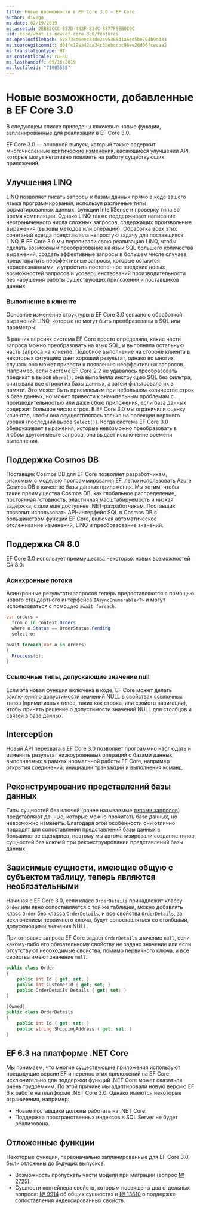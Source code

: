 ```yaml
---
title: Новые возможности в EF Core 3.0 — EF Core
author: divega
ms.date: 02/19/2019
ms.assetid: 2EBE2CCC-E52D-483F-834C-8877F5EB0C0C
uid: core/what-is-new/ef-core-3.0/features
ms.openlocfilehash: 528733d6eec33de2c9538541a6ed5be704b9d433
ms.sourcegitcommit: d01fc19aa42ca34c3bebccbc96ee26d06fcecaa2
ms.translationtype: HT
ms.contentlocale: ru-RU
ms.lasthandoff: 09/16/2019
ms.locfileid: "71005555"
---
```

# <a name="new-features-included-in-ef-core-30"></a>Новые возможности, добавленные в EF Core 3.0

В следующем списке приведены ключевые новые функции, запланированные для реализации в EF Core 3.0.

EF Core 3.0 — основной выпуск, который также содержит многочисленные [критические изменения](xref:core/what-is-new/ef-core-3.0/breaking-changes), касающиеся улучшений API, которые могут негативно повлиять на работу существующих приложений.  

## <a name="linq-improvements"></a>Улучшения LINQ 

LINQ позволяет писать запросы к базам данных прямо в коде вашего языка программирования, используя различные типы форматированных данных, функции IntelliSense и проверку типа во время компиляции.
Однако LINQ также поддерживает написание неограниченного числа сложных запросов, содержащих произвольные выражения (вызовы методов или операции).
Обработка всех этих сочетаний всегда представляла непростую задачу для поставщиков LINQ.
В EF Core 3.0 мы переписали свою реализацию LINQ, чтобы сделать возможным преобразование на язык SQL большего количества выражений, создать эффективные запросы в большем числе случаев, предотвратить неэффективные запросы, которые остаются нераспознанными, и упростить постепенное введение новых возможностей запросов и усовершенствований производительности без нарушения работы существующих приложений и поставщиков данных.

### <a name="client-evaluation"></a>Выполнение в клиенте

Основное изменение структуры в EF Core 3.0 связано с обработкой выражений LINQ, которые не могут быть преобразованы в SQL или параметры:

В ранних версиях система EF Core просто определяла, какие части запроса можно преобразовать на язык SQL, и выполняла остальную часть запроса на клиенте.
Подобное выполнение на стороне клиента в некоторых ситуациях дает хороший результат, однако во многих случаях оно может привести к появлению неэффективных запросов.
Например, если системе EF Core 2.2 не удавалось преобразовать предикат в вызов `Where()`, она выполняла инструкцию SQL без фильтра, считывала все строки из базы данных, а затем фильтровала их в памяти.
Это может быть приемлемым при небольшом количестве строк в базе данных, но может привести к значительным проблемам с производительностью или даже сбою приложения, если база данных содержит большое число строк.
В EF Core 3.0 мы ограничили оценку клиентов, чтобы она осуществлялась только на проекции верхнего уровня (последний вызов `Select()`).
Когда система EF Core 3.0 обнаруживает выражения, которые невозможно преобразовать в любом другом месте запроса, она выдает исключение времени выполнения.

## <a name="cosmos-db-support"></a>Поддержка Cosmos DB 

Поставщик Cosmos DB для EF Core позволяет разработчикам, знакомым с моделью программирования EF, легко использовать Azure Cosmos DB в качестве базы данных приложения.
Мы хотим, чтобы такие преимущества Cosmos DB, как глобальное распределение, постоянная готовность, эластичная масштабируемость и низкая задержка, стали еще доступнее .NET-разработчикам.
Поставщик позволит использовать API-интерфейс SQL в Cosmos DB с большинством функций EF Core, включая автоматическое отслеживание изменений, LINQ и преобразование значений.

## <a name="c-80-support"></a>Поддержка C# 8.0

EF Core 3.0 использует преимущества некоторых новых возможностей C# 8.0:

### <a name="asynchronous-streams"></a>Асинхронные потоки

Асинхронные результаты запросов теперь предоставляются с помощью нового стандартного интерфейса `IAsyncEnumerable<T>` и могут использоваться с помощью `await foreach`.

``` csharp
var orders = 
  from o in context.Orders
  where o.Status == OrderStatus.Pending
  select o;

await foreach(var o in orders)
{
  Proccess(o);
} 
```

### <a name="nullable-reference-types"></a>Ссылочные типы, допускающие значение null 

Если эта новая функция включена в коде, EF Core может делать заключения о допустимости значений NULL в свойствах ссылочных типов (примитивных типов, таких как строка, или свойств навигации), чтобы принять решение о допустимости значений NULL для столбцов и связей в базе данных.

## <a name="interception"></a>Interception

Новый API перехвата в EF Core 3.0 позволяет программно наблюдать и изменять результат низкоуровневых операций с базами данных, выполняемых в рамках нормальной работы EF Core, например открытия соединений, инициации транзакций и выполнения команд. 

## <a name="reverse-engineering-of-database-views"></a>Реконструирование представлений базы данных

Типы сущностей без ключей (ранее называемые [типами запросов](xref:core/modeling/query-types)) представляют данные, которые можно прочитать базе данных, но невозможно изменить.
Благодаря этой особенности они отлично подходят для сопоставления представлений базы данных в большинстве сценариев, поэтому мы автоматизировали создание типов сущностей без ключей при реконструировании представлений базы данных.

## <a name="dependent-entities-sharing-the-table-with-the-principal-are-now-optional"></a>Зависимые сущности, имеющие общую с субъектом таблицу, теперь являются необязательными

Начиная с EF Core 3.0, если класс `OrderDetails` принадлежит классу `Order` или явно сопоставляется с той же таблицей, можно добавлять класс `Order` без класса `OrderDetails`, и все свойства `OrderDetails`, за исключением первичного ключа, будут сопоставляться со столбцами, допускающими значения NULL.

При отправке запроса EF Core задаст `OrderDetails` значение `null`, если какому-либо его обязательному свойству не задано значение или если отсутствуют необходимые свойства, помимо первичного ключа, и все свойства имеют значение `null`.

``` csharp
public class Order
{
    public int Id { get; set; }
    public int CustomerId { get; set; }
    public OrderDetails Details { get; set; }
}

[Owned]
public class OrderDetails
{
    public int Id { get; set; }
    public string ShippingAddress { get; set; }
}
```

## <a name="ef-63-on-net-core"></a>EF 6.3 на платформе .NET Core

Мы понимаем, что многие существующие приложения используют предыдущие версии EF и перенос этих приложений на EF Core исключительно для поддержки функций .NET Core может оказаться очень трудоемким.
По этой причине мы адаптировали новую версию EF 6 к работе на платформе .NET Core 3.0.
Однако имеются некоторые ограничения, например:
- Новые поставщики должны работать на .NET Core.
- Поддержка пространственных индексов в SQL Server не будет реализована.

## <a name="postponed-features"></a>Отложенные функции

Некоторые функции, первоначально запланированные для EF Core 3.0, были отложены до будущих выпусков: 

- Возможность пропускать части модели при миграции (вопрос [№ 2725](https://github.com/aspnet/EntityFrameworkCore/issues/2725)).
- Сущности контейнера свойств, которым посвящены два отдельных вопроса: [№ 9914](https://github.com/aspnet/EntityFrameworkCore/issues/9914) об общих сущностях и [№ 13610](https://github.com/aspnet/EntityFrameworkCore/issues/13610) о поддержке сопоставления индексированных свойств.
